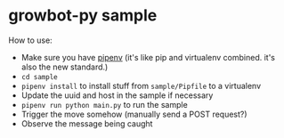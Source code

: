 # growbot-py sample

How to use:

- Make sure you have [pipenv](https://pipenv.readthedocs.io/en/latest/) (it's like pip and virtualenv combined. it's also the new standard.)
- `cd sample`
- `pipenv install` to install stuff from `sample/Pipfile` to a virtualenv
- Update the uuid and host in the sample if necessary
- `pipenv run python main.py` to run the sample
- Trigger the move somehow (manually send a POST request?)
- Observe the message being caught
